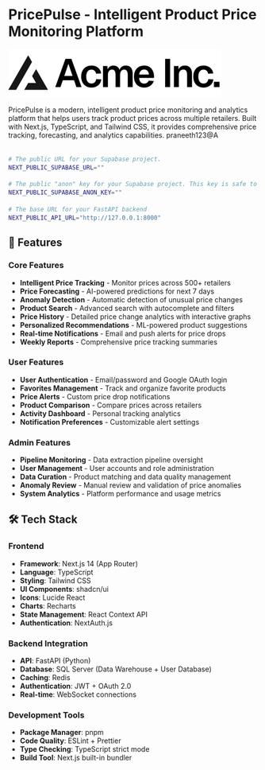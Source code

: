 # PricePulse - Intelligent Product Price Monitoring Platform

![PricePulse Logo](./public/placeholder-logo.svg)

PricePulse is a modern, intelligent product price monitoring and analytics platform that helps users track product prices across multiple retailers. Built with Next.js, TypeScript, and Tailwind CSS, it provides comprehensive price tracking, forecasting, and analytics capabilities. praneeth123@A

```bash

# The public URL for your Supabase project.
NEXT_PUBLIC_SUPABASE_URL=""

# The public "anon" key for your Supabase project. This key is safe to expose in the browser.
NEXT_PUBLIC_SUPABASE_ANON_KEY=""

# The base URL for your FastAPI backend
NEXT_PUBLIC_API_URL="http://127.0.0.1:8000"
```

## 🌟 Features

### Core Features

- **Intelligent Price Tracking** - Monitor prices across 500+ retailers
- **Price Forecasting** - AI-powered predictions for next 7 days
- **Anomaly Detection** - Automatic detection of unusual price changes
- **Product Search** - Advanced search with autocomplete and filters
- **Price History** - Detailed price change analytics with interactive graphs
- **Personalized Recommendations** - ML-powered product suggestions
- **Real-time Notifications** - Email and push alerts for price drops
- **Weekly Reports** - Comprehensive price tracking summaries

### User Features

- **User Authentication** - Email/password and Google OAuth login
- **Favorites Management** - Track and organize favorite products
- **Price Alerts** - Custom price drop notifications
- **Product Comparison** - Compare prices across retailers
- **Activity Dashboard** - Personal tracking analytics
- **Notification Preferences** - Customizable alert settings

### Admin Features

- **Pipeline Monitoring** - Data extraction pipeline oversight
- **User Management** - User accounts and role administration
- **Data Curation** - Product matching and data quality management
- **Anomaly Review** - Manual review and validation of price anomalies
- **System Analytics** - Platform performance and usage metrics

## 🛠️ Tech Stack

### Frontend

- **Framework**: Next.js 14 (App Router)
- **Language**: TypeScript
- **Styling**: Tailwind CSS
- **UI Components**: shadcn/ui
- **Icons**: Lucide React
- **Charts**: Recharts
- **State Management**: React Context API
- **Authentication**: NextAuth.js

### Backend Integration

- **API**: FastAPI (Python)
- **Database**: SQL Server (Data Warehouse + User Database)
- **Caching**: Redis
- **Authentication**: JWT + OAuth 2.0
- **Real-time**: WebSocket connections

### Development Tools

- **Package Manager**: pnpm
- **Code Quality**: ESLint + Prettier
- **Type Checking**: TypeScript strict mode
- **Build Tool**: Next.js built-in bundler
